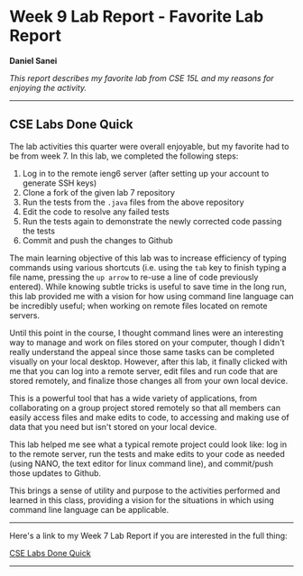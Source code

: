 # Week 9 Lab Report - Favorite Lab Report
**Daniel Sanei**

*This report describes my favorite lab from CSE 15L and my reasons for enjoying the activity.*

---
## CSE Labs Done Quick

The lab activities this quarter were overall enjoyable, but my favorite had to be from week 7. In this lab, we completed the following steps:

1) Log in to the remote ieng6 server (after setting up your account to generate SSH keys)
2) Clone a fork of the given lab 7 repository
3) Run the tests from the `.java` files from the above repository
4) Edit the code to resolve any failed tests
5) Run the tests again to demonstrate the newly corrected code passing the tests
6) Commit and push the changes to Github

The main learning objective of this lab was to increase efficiency of typing commands using various shortcuts 
(i.e. using the `tab` key to finish typing a file name, pressing the `up arrow` to re-use a line of code previously entered).
While knowing subtle tricks is useful to save time in the long run, this lab provided me with a vision for how using 
command line language can be incredibly useful; when working on remote files located on remote servers.

Until this point in the course, I thought command lines were an interesting way to manage and work on files stored 
on your computer, though I didn't really understand the appeal since those same tasks can be completed visually on your
local desktop. However, after this lab, it finally clicked with me that you can log into a remote server, edit files
and run code that are stored remotely, and finalize those changes all from your own local device.

This is a powerful tool that has a wide variety of applications, from collaborating on a group project stored remotely
so that all members can easily access files and make edits to code, to accessing and making use of data that you need
but isn't stored on your local device.

This lab helped me see what a typical remote project could look like: log in to the remote server, run the tests and
make edits to your code as needed (using NANO, the text editor for linux command line), and commit/push those updates to Github.

This brings a sense of utility and purpose to the activities performed and learned in this class, providing a vision for 
the situations in which using command line language can be applicable.

---
Here's a link to my Week 7 Lab Report if you are interested in the full thing:

[CSE Labs Done Quick](https://ds905.github.io/cse15l-lab-reports/week7)

---
